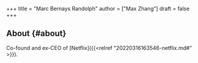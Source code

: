 +++
title = "Marc Bernays Randolph"
author = ["Max Zhang"]
draft = false
+++

## About {#about}

Co-found and ex-CEO of [Netflix]({{<relref "20220316163546-netflix.md#" >}}).